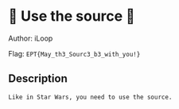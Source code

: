 # 👶 Use the source 👶
Author: iLoop

Flag: `EPT{May_th3_Sourc3_b3_with_you!}`
## Description
```
Like in Star Wars, you need to use the source.
```

